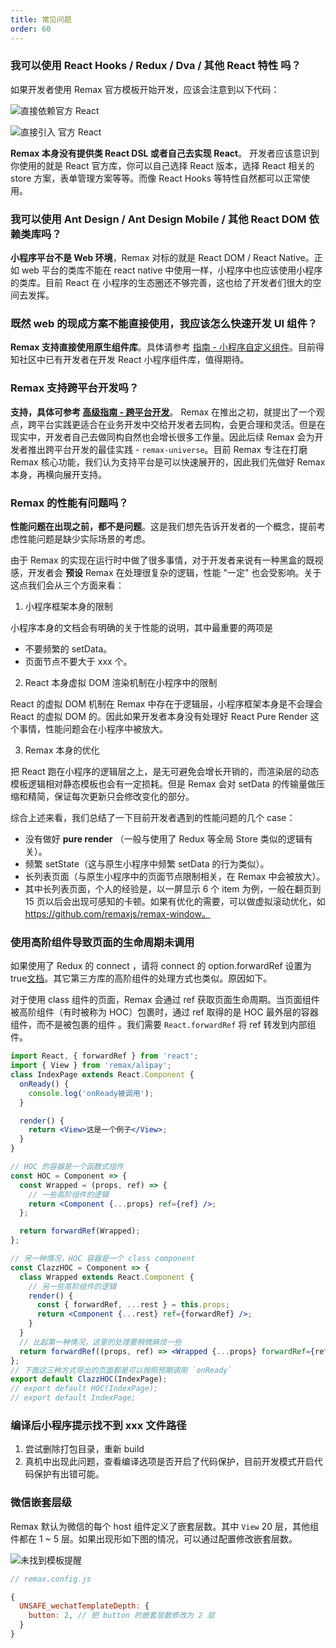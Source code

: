 ```yaml
---
title: 常见问题
order: 60
---
```


### 我可以使用 React Hooks / Redux / Dva / 其他 React 特性 吗？

如果开发者使用 Remax 官方模板开始开发，应该会注意到以下代码：

![直接依赖官方 React](https://gw.alipayobjects.com/mdn/rms_a6d2d8/afts/img/A*OOYyTobuq84AAAAAAAAAAABkARQnAQ)

![直接引入 官方 React](https://gw.alipayobjects.com/mdn/rms_a6d2d8/afts/img/A*tm8iTqC6pxkAAAAAAAAAAABkARQnAQ)

**Remax 本身没有提供类 React DSL 或者自己去实现 React**。 开发者应该意识到你使用的就是 React 官方库，你可以自己选择 React 版本，选择 React 相关的 store 方案，表单管理方案等等。而像 React Hooks 等特性自然都可以正常使用。

### 我可以使用 Ant Design / Ant Design Mobile / 其他 React DOM 依赖类库吗？

**小程序平台不是 Web 环境**，Remax 对标的就是 React DOM / React Native。正如 web 平台的类库不能在 react native 中使用一样，小程序中也应该使用小程序的类库。目前 React 在 小程序的生态圈还不够完善，这也给了开发者们很大的空间去发挥。

### 既然 web 的现成方案不能直接使用，我应该怎么快速开发 UI 组件？

**Remax 支持直接使用原生组件库**。具体请参考 [指南 - 小程序自定义组件](/guide/custom-component)。目前得知社区中已有开发者在开发 React 小程序组件库，值得期待。

### Remax 支持跨平台开发吗？

**支持，具体可参考 [高级指南 - 跨平台开发](/advanced-guide/cross-platform)**。 Remax 在推出之初，就提出了一个观点，跨平台实践更适合在业务开发中交给开发者去同构，会更合理和灵活。但是在现实中，开发者自己去做同构自然也会增长很多工作量。因此后续 Remax 会为开发者推出跨平台开发的最佳实践 - `remax-universe`。目前 Remax 专注在打磨 Remax 核心功能，我们认为支持平台是可以快速展开的，因此我们先做好 Remax 本身，再横向展开支持。

### Remax 的性能有问题吗？

**性能问题在出现之前，都不是问题**。这是我们想先告诉开发者的一个概念，提前考虑性能问题是缺少实际场景的考虑。

由于 Remax 的实现在运行时中做了很多事情，对于开发者来说有一种黑盒的既视感，开发者会 **预设** Remax 在处理很复杂的逻辑，性能 "一定" 也会受影响。关于这点我们会从三个方面来看：

1. 小程序框架本身的限制

小程序本身的文档会有明确的关于性能的说明，其中最重要的两项是

- 不要频繁的 setData。
- 页面节点不要大于 xxx 个。

2. React 本身虚拟 DOM 渲染机制在小程序中的限制

React 的虚拟 DOM 机制在 Remax 中存在于逻辑层，小程序框架本身是不会理会 React 的虚拟 DOM 的。因此如果开发者本身没有处理好 React Pure Render 这个事情，性能问题会在小程序中被放大。

3. Remax 本身的优化

把 React 跑在小程序的逻辑层之上，是无可避免会增长开销的，而渲染层的动态模板逻辑相对静态模板也会有一定损耗。但是 Remax 会对 setData 的传输量做压缩和精简，保证每次更新只会修改变化的部分。

综合上述来看，我们总结了一下目前开发者遇到的性能问题的几个 case：

- 没有做好 **pure render** （一般与使用了 Redux 等全局 Store 类似的逻辑有关）。
- 频繁 setState（这与原生小程序中频繁 setData 的行为类似）。
- 长列表页面（与原生小程序中的页面节点限制相关，在 Remax 中会被放大）。
- 其中长列表页面，个人的经验是，以一屏显示 6 个 item 为例，一般在翻页到 15 页以后会出现可感知的卡顿。如果有优化的需要，可以做虚拟滚动优化，如 https://github.com/remaxjs/remax-window。

### 使用高阶组件导致页面的生命周期未调用

如果使用了 Redux 的 connect ，请将 connect 的 option.forwardRef 设置为 true[文档](https://react-redux.js.org/api/connect#forwardref-boolean)。其它第三方库的高阶组件的处理方式也类似。原因如下。

对于使用 class 组件的页面，Remax 会通过 ref 获取页面生命周期。当页面组件被高阶组件（有时被称为 HOC）包裹时，通过 ref 取得的是 HOC 最外层的容器组件，而不是被包裹的组件 。我们需要 `React.forwardRef` 将 ref 转发到内部组件。

```jsx
import React, { forwardRef } from 'react';
import { View } from 'remax/alipay';
class IndexPage extends React.Component {
  onReady() {
    console.log('onReady被调用');
  }

  render() {
    return <View>这是一个例子</View>;
  }
}

// HOC 的容器是一个函数式组件
const HOC = Component => {
  const Wrapped = (props, ref) => {
    // 一些高阶组件的逻辑
    return <Component {...props} ref={ref} />;
  };

  return forwardRef(Wrapped);
};

// 另一种情况，HOC 容器是一个 class component
const ClazzHOC = Component => {
  class Wrapped extends React.Component {
    // 另一些高阶组件的逻辑
    render() {
      const { forwardRef, ...rest } = this.props;
      return <Component {...rest} ref={forwardRef} />;
    }
  }
  // 比起第一种情况，这里的处理要稍微麻烦一些
  return forwardRef((props, ref) => <Wrapped {...props} forwardRef={ref} />);
};
// 下面这三种方式导出的页面都是可以按照预期调用 `onReady`
export default ClazzHOC(IndexPage);
// export default HOC(IndexPage);
// export default IndexPage;
```

### 编译后小程序提示找不到 xxx 文件路径

1. 尝试删除打包目录，重新 build
2. 真机中出现此问题，查看编译选项是否开启了代码保护，目前开发模式开启代码保护有出错可能。

### 微信嵌套层级

Remax 默认为微信的每个 host 组件定义了嵌套层数。其中 `View` 20 层，其他组件都在 1 ~ 5 层。如果出现形如下图的情况，可以通过配置修改嵌套层数。

![未找到模板提醒](https://gw.alipayobjects.com/mdn/rms_a6d2d8/afts/img/A*pExGT4kna-AAAAAAAAAAAABkARQnAQ)

```js
// remax.config.js

{
  UNSAFE_wechatTemplateDepth: {
    button: 2, // 把 button 的嵌套层数修改为 2 层
  }
}
```
